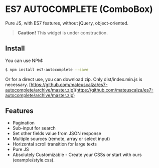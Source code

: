 # ES7 AUTOCOMPLETE (ComboBox)
Pure JS, with ES7 features, without jQuery, object-oriented.

> **Caution!** This widget is under construction.

## Install
You can use NPM:
```sh
$ npm install es7-autocomplete --save 
```

Or for a direct use, you can download zip. Only dist/index.min.js is necessary.
[https://github.com/mateuscalza/es7-autocomplete/archive/master.zip](https://github.com/mateuscalza/es7-autocomplete/archive/master.zip)

## Features
* Pagination
* Sub-input for search
* Set other fields value from JSON response
* Multiple sources (remote, array or select input)
* Horizontal scroll transition for large texts
* Pure JS
* Absolutely Customizable - Create your CSSs or start with ours (example/style.css).

